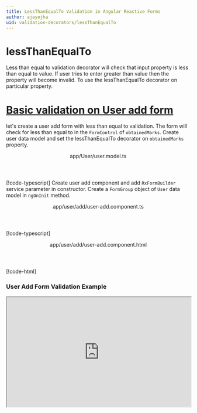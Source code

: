 ```yaml
---
title: LessThanEqualTo Validation in Angular Reactive Forms
author: ajayojha
uid: validation-decorators/lessThanEqualTo
---
```

# lessThanEqualTo
Less than equal to validation decorator will check that input property is less than equal to value. If user tries to enter greater than value then the property will become invalid. To use the lessThanEqualTo decorator on particular property.
 
# [Basic validation on User add form  ](#tab/basic-validation-on-User-add-form)
let's create a user add form with less than equal to validation. The form will check for less than equal to in the `FormControl` of `obtainedMarks`. 
Create user data model and set the lessThanEqualTo decorator on `obtainedMarks` property.
<header class="header-tab-title">app/User/user.model.ts</header>

[!code-typescript[](../../examples/reactive-form-validators/lessThanEqualTo/rxweb-lessThanEqualTo-validation-add-angular-reactive-form/src/app/user/user.model.ts?highlight=5)]
Create user add component and add `RxFormBuilder` service parameter in constructor. Create a `FormGroup` object of `User` data model in `ngOnInit` method.
<header class="header-tab-title">app/user/add/user-add.component.ts</header>

[!code-typescript[](../../examples/reactive-form-validators/lessThanEqualTo/rxweb-lessThanEqualTo-validation-add-angular-reactive-form/src/app/user/add/user-add.component.ts?highlight=17,21-22)]
<header class="header-tab-title">app/user/add/user-add.component.html</header>

[!code-html[](../../examples/reactive-form-validators/lessThanEqualTo/rxweb-lessThanEqualTo-validation-add-angular-reactive-form/src/app/user/add/user-add.component.html)]

<h3>User Add Form Validation Example</h3>
<iframe src="https://stackblitz.com/edit/rxweb-lessthanequalto-validation-add-angular-reactive-form?embed=1&file=src/styles.css&hideExplorer=1&hideNavigation=1&view=preview" width="100%" height="300">

# [Basic validation on User edit  form](#tab/basic-validation-on-User-edit-form)
let's create a user edit form with less than equal to validation. The form will check for less than equal to in the `FormControl` of `obtainedMarks`. 
Create user data model and set the lessThanEqualTo decorator on `obtainedMarks` property.
<header class="header-tab-title">app/User/user.model.ts</header>

[!code-typescript[](../../examples/reactive-form-validators/lessThanEqualTo/rxweb-lessThanEqualTo-validation-edit-angular-reactive-form/src/app/user/user.model.ts?highlight=5)]
Create user edit component and add `RxFormBuilder` and `HttpClient` service parameter  in constructor. On `ngOnInit` method get request method for getting data from json or server and that data pass in `this.formBuilder.formGroup<User>(User,user)`
<header class="header-tab-title">app/user/edit/user-edit.component.ts</header>

[!code-typescript[](../../examples/reactive-form-validators/lessThanEqualTo/rxweb-lessThanEqualTo-validation-edit-angular-reactive-form/src/app/user/edit/user-edit.component.ts?highlight=17,21-22)]
<header class="header-tab-title">app/user/edit/user-edit.component.html</header>

[!code-html[](../../examples/reactive-form-validators/lessThanEqualTo/rxweb-lessThanEqualTo-validation-edit-angular-reactive-form/src/app/user/edit/user-edit.component.html)]

<h3>User Edit Form Validation Example</h3>
<iframe src="https://stackblitz.com/edit/rxweb-lessthanequalto-validation-edit-angular-reactive-form?embed=1&file=src/styles.css&hideExplorer=1&hideNavigation=1&view=preview" width="100%" height="300">

---

# RelationalOperatorConfig 
message and conditionalExpression options are not mandatory but fieldName is mandatory to use in the `@lessThanEqualTo()` decorator. If needed then use the below options.


|Option | Description |
|--- | ---- |
|[fieldName](#fieldName) | Less than Equal to validation should be applied based on the `fieldName` for compare other field value |
|[conditionalExpression](#conditionalExpression) | Email validation should be applied if the condition is matched in the `conditionalExpression` function. Validation framework will pass two parameters at the time of `conditionalExpression` check. Those two parameters are current `FormGroup` value and root `FormGroup` value. You can apply the condition on respective object value.If there is need of dynamic validation means it is not fixed in client code, it will change based on some criterias. In this scenario you can bind the expression based on the expression value is coming from the web server in `string` format. The `conditionalExpression` will work as same as client function. |
|[message](#message) | To override the global configuration message and show the custom message on particular control property. |

## fieldName 
Type :  `string` 

Less than Equal to validation should be applied based on the `fieldName` for compare other field value
 
> Binding `fieldName` with `string` datatype.
<header class="header-title">user.model.ts (User class property)</header>

[!code-typescript[](../../examples/reactive-form-validators/lessThanEqualTo/complete-rxweb-lessThanEqualTo-validation-add-angular-reactive-form/src/app/user/user.model.ts#L7-L8)]

## conditionalExpression 
Type :  `Function`  |  `string` 

Email validation should be applied if the condition is matched in the `conditionalExpression` function. Validation framework will pass two parameters at the time of `conditionalExpression` check. Those two parameters are current `FormGroup` value and root `FormGroup` value. You can apply the condition on respective object value.
If there is need of dynamic validation means it is not fixed in client code, it will change based on some criterias. In this scenario you can bind the expression based on the expression value is coming from the web server in `string` format. The `conditionalExpression` will work as same as client function.
 
> Binding `conditionalExpression` with `Function` object.
<header class="header-title">user.model.ts (User class property)</header>

[!code-typescript[](../../examples/reactive-form-validators/lessThanEqualTo/complete-rxweb-lessThanEqualTo-validation-add-angular-reactive-form/src/app/user/user.model.ts#L7-L8)]

 
> Binding `conditionalExpression` with `string` datatype.
<header class="header-title">user.model.ts (User class property)</header>

[!code-typescript[](../../examples/reactive-form-validators/lessThanEqualTo/complete-rxweb-lessThanEqualTo-validation-add-angular-reactive-form/src/app/user/user.model.ts#L7-L8)]

## message 
Type :  `string` 

To override the global configuration message and show the custom message on particular control property.
 
<header class="header-title">user.model.ts (User class property)</header>

[!code-typescript[](../../examples/reactive-form-validators/lessThanEqualTo/complete-rxweb-lessThanEqualTo-validation-add-angular-reactive-form/src/app/user/user.model.ts#L10-L11)]


# lessThanEqualTo Validation Complete Example
# [User Model](#tab/complete-user)
<header class="header-tab-title">app/user/user.model.ts</header>

[!code-typescript[](../../examples/reactive-form-validators/lessThanEqualTo/complete-rxweb-lessThanEqualTo-validation-add-angular-reactive-form/src/app/user/user.model.ts)]

# [Address Info Add Component](#tab/complete-user-add-component)
<header class="header-tab-title">app/user/add/user-add.component.ts</header>

[!code-typescript[](../../examples/reactive-form-validators/lessThanEqualTo/complete-rxweb-lessThanEqualTo-validation-add-angular-reactive-form/src/app/user/add/user-add.component.ts)]

# [Address Info Add Html Component](#tab/complete-user-add-html-component)
<header class="header-tab-title">app/user/add/user-add.component.html</header>

[!code-html[](../../examples/reactive-form-validators/lessThanEqualTo/complete-rxweb-lessThanEqualTo-validation-add-angular-reactive-form/src/app/user/add/user-add.component.html)]

# [Working Example](#tab/complete-working-example)
<iframe src="https://stackblitz.com/edit/complete-rxweb-lessthanequalto-validation-add-angular-reactive-form?embed=1&file=src/app/address-info/address&hideNavigation=1&view=preview" width="100%" height="500">

---

# Dynamic lessThanEqualTo Validation Complete Example
# [User Model](#tab/dynamic-user)
<header class="header-tab-title">app/user/user.model.ts</header>

[!code-typescript[](../../examples/reactive-form-validators/lessThanEqualTo/dynamic-rxweb-lessThanEqualTo-validation-add-angular-reactive-form/src/app/user/user.model.ts)]

# [Address Info Add Component](#tab/dynamic-user-add-component)
<header class="header-tab-title">app/user/add/user-add.component.ts</header>

[!code-typescript[](../../examples/reactive-form-validators/lessThanEqualTo/dynamic-rxweb-lessThanEqualTo-validation-add-angular-reactive-form/src/app/user/add/user-add.component.ts)]

# [Address Info Add Html Component](#tab/dynamic-user-add-html-component)
<header class="header-tab-title">app/user/add/user-add.component.html</header>

[!code-html[](../../examples/reactive-form-validators/lessThanEqualTo/dynamic-rxweb-lessThanEqualTo-validation-add-angular-reactive-form/src/app/user/add/user-add.component.html)]

# [Working Example](#tab/dynamic-working-example)
<iframe src="https://stackblitz.com/edit/dynamic-rxweb-lessthanequalto-validation-add-angular-reactive-form?embed=1&file=src/app/address-info/address&hideNavigation=1&view=preview" width="100%" height="500">

---






